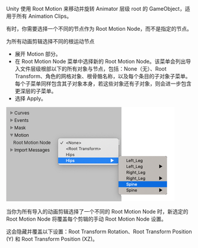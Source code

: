 Unity 使用 Root Motion 来移动并旋转 Animator 层级 root 的 GameObject，适用于所有 Animation Clips。

有时，你需要选择一个不同的节点作为 Root Motion Node，而不是指定的节点。

为所有动画剪辑选择不同的根运动节点

- 展开 Motion 部分。
- 在 Root Motion Node 菜单中选择新的 Root Motion Node。该菜单会列出导入文件层级根部以下的所有对象与节点，包括：None（无）、Root Transform、角色的网格对象、根骨骼名称，以及每个条目的子对象子菜单。每个子菜单同样包含其子对象本身，若这些对象还有子对象，则会进一步包含更深层的子菜单。
- 选择 Apply。

![](../Images/AnimationInspectorRootNodeSelectionMenu.png)

当你为所有导入的动画剪辑选择了一个不同的 Root Motion Node 时，新选定的 Root Motion Node 将覆盖每个剪辑的手动 Root Motion Node 设置。

这会隐藏并覆盖以下设置：Root Transform Rotation、Root Transform Position (Y) 和 Root Transform Position (XZ)。
